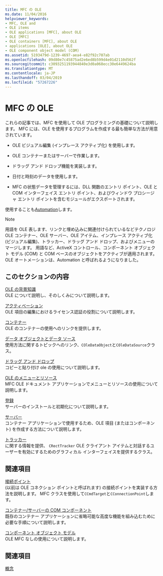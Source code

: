 ```yaml
---
title: MFC の OLE
ms.date: 11/04/2016
helpviewer_keywords:
- MFC, OLE and
- OLE items
- OLE applications [MFC], about OLE
- OLE [MFC]
- OLE containers [MFC], about OLE
- applications [OLE], about OLE
- OLE component object model (COM)
ms.assetid: 5193479d-1239-4697-aea4-e82f92c707ab
ms.openlocfilehash: 09d80e7c45875ad2e6ed8b599d4e01d2110d562f
ms.sourcegitcommit: c3093251193944840e3d0a068ecc30e6449624ba
ms.translationtype: MT
ms.contentlocale: ja-JP
ms.lasthandoff: 03/04/2019
ms.locfileid: "57267226"
---
```

# <a name="ole-in-mfc"></a>MFC の OLE

これらの記事では、MFC を使用して OLE プログラミングの基礎について説明します。 MFC には、OLE を使用するプログラムを作成する最も簡単な方法が用意されています。

- OLE ビジュアル編集 (インプレース アクティブ化) を使用します。

- OLE コンテナーまたはサーバーで作業します。

- ドラッグ アンド ドロップ機能を実装します。

- 日付と時刻のデータを使用します。

- MFC の状態データを管理するには、DLL 関数のエントリ ポイント、OLE と COM インターフェイス エントリ ポイント、およびウィンドウ プロシージャ エントリ ポイントを含むモジュールがエクスポートされます。

使用することも[Automation](../mfc/automation.md)します。

> [!NOTE]
>  用語を OLE 表します、リンクと埋め込みに関連付けられているなどテクノロジ OLE コンテナー、OLE サーバー、OLE アイテム、インプレース アクティブ化 (ビジュアル編集)、トラッカー、ドラッグ アンド ドロップ、およびメニューのマージします。 用語など、ActiveX コントロール、コンポーネント オブジェクト モデル (COM) と COM ベースのオブジェクトをアクティブが適用されます。 OLE オートメーションは、Automation と呼ばれるようになりました。

## <a name="in-this-section"></a>このセクションの内容

[OLE の背景知識](../mfc/ole-background.md)<br/>
OLE について説明し、そのしくみについて説明します。

[アクティベーション](../mfc/activation-cpp.md)<br/>
OLE 項目の編集におけるライセンス認証の役割について説明します。

[コンテナー](../mfc/containers.md)<br/>
OLE のコンテナーの使用へのリンクを提供します。

[データ オブジェクトとデータ ソース](../mfc/data-objects-and-data-sources-ole.md)<br/>
使用方法に関するトピックへのリンク、`COleDataObject`と`COleDataSource`クラス。

[ドラッグ アンド ドロップ](../mfc/drag-and-drop-ole.md)<br/>
コピーと貼り付け ole の使用について説明します。

[OLE のメニューとリソース](../mfc/menus-and-resources-ole.md)<br/>
MFC OLE ドキュメント アプリケーションでメニューとリソースの使用について説明します。

[登録](../mfc/registration.md)<br/>
サーバーのインストールと初期化について説明します。

[サーバー](../mfc/servers.md)<br/>
コンテナー アプリケーションで使用するため、OLE 項目 (またはコンポーネント) を作成する方法について説明します。

[トラッカー](../mfc/trackers.md)<br/>
に関する情報を提供、 `CRectTracker` OLE クライアント アイテムと対話するユーザーを有効にするためのグラフィカル インターフェイスを提供するクラス。

## <a name="related-sections"></a>関連項目

[接続ポイント](../mfc/connection-points.md)<br/>
(以前は OLE コネクション ポイントと呼ばれます) の接続ポイントを実装する方法を説明します。 MFC クラスを使用して`CCmdTarget`と`CConnectionPoint`します。

[コンテナー/サーバーの COM コンポーネント](../mfc/containers-advanced-features.md)<br/>
既存のコンテナー アプリケーションに省略可能な高度な機能を組み込むために必要な手順について説明します。

[コンポーネント オブジェクト モデル](/windows/desktop/com/the-component-object-model)<br/>
OLE MFC なしの使用について説明します。

## <a name="see-also"></a>関連項目

[概念](../mfc/mfc-concepts.md)
